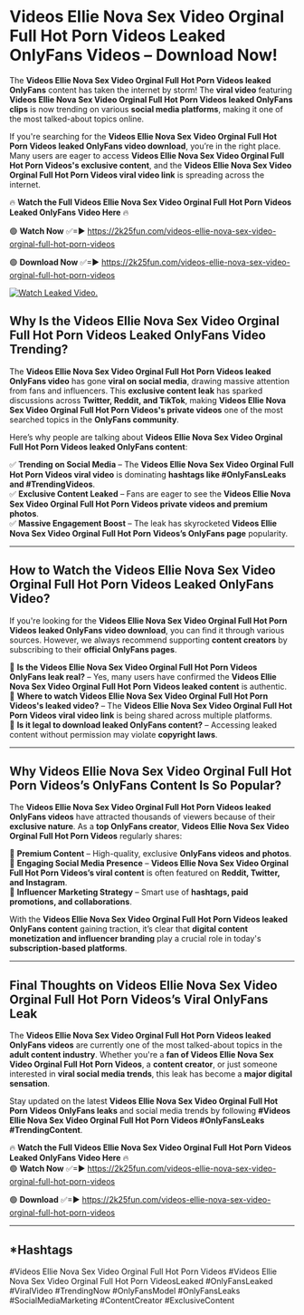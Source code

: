 # Videos Ellie Nova Sex Video Orginal Full Hot Porn Videos Leaked OnlyFans Videos – Download Now!

The **Videos Ellie Nova Sex Video Orginal Full Hot Porn Videos leaked OnlyFans** content has taken the internet by storm! The **viral video** featuring **Videos Ellie Nova Sex Video Orginal Full Hot Porn Videos leaked OnlyFans clips** is now trending on various **social media platforms**, making it one of the most talked-about topics online.  

If you're searching for the **Videos Ellie Nova Sex Video Orginal Full Hot Porn Videos leaked OnlyFans video download**, you’re in the right place. Many users are eager to access **Videos Ellie Nova Sex Video Orginal Full Hot Porn Videos's exclusive content**, and the **Videos Ellie Nova Sex Video Orginal Full Hot Porn Videos viral video link** is spreading across the internet.  

🔥 **Watch the Full Videos Ellie Nova Sex Video Orginal Full Hot Porn Videos Leaked OnlyFans Video Here** 🔥  

🟢 **Watch Now** ✅=► https://2k25fun.com/videos-ellie-nova-sex-video-orginal-full-hot-porn-videos

🟢 **Download Now** ✅=► https://2k25fun.com/videos-ellie-nova-sex-video-orginal-full-hot-porn-videos

[![Watch Leaked Video.](https://miro.medium.com/v2/resize:fit:828/format:webp/1*cilzJN44JGOrTw9NJCrNHA.gif "Watch Leaked Video")](https://2k25fun.com/videos-ellie-nova-sex-video-orginal-full-hot-porn-videos)

## **Why Is the Videos Ellie Nova Sex Video Orginal Full Hot Porn Videos Leaked OnlyFans Video Trending?**  

The **Videos Ellie Nova Sex Video Orginal Full Hot Porn Videos leaked OnlyFans video** has gone **viral on social media**, drawing massive attention from fans and influencers. This **exclusive content leak** has sparked discussions across **Twitter, Reddit, and TikTok**, making **Videos Ellie Nova Sex Video Orginal Full Hot Porn Videos's private videos** one of the most searched topics in the **OnlyFans community**.  

Here’s why people are talking about **Videos Ellie Nova Sex Video Orginal Full Hot Porn Videos leaked OnlyFans content**:  

✅ **Trending on Social Media** – The **Videos Ellie Nova Sex Video Orginal Full Hot Porn Videos viral video** is dominating **hashtags like #OnlyFansLeaks and #TrendingVideos**.  
✅ **Exclusive Content Leaked** – Fans are eager to see the **Videos Ellie Nova Sex Video Orginal Full Hot Porn Videos private videos and premium photos**.  
✅ **Massive Engagement Boost** – The leak has skyrocketed **Videos Ellie Nova Sex Video Orginal Full Hot Porn Videos’s OnlyFans page** popularity.  

---

## **How to Watch the Videos Ellie Nova Sex Video Orginal Full Hot Porn Videos Leaked OnlyFans Video?**  

If you're looking for the **Videos Ellie Nova Sex Video Orginal Full Hot Porn Videos leaked OnlyFans video download**, you can find it through various sources. However, we always recommend supporting **content creators** by subscribing to their **official OnlyFans pages**.  

🔹 **Is the Videos Ellie Nova Sex Video Orginal Full Hot Porn Videos OnlyFans leak real?** – Yes, many users have confirmed the **Videos Ellie Nova Sex Video Orginal Full Hot Porn Videos leaked content** is authentic.  
🔹 **Where to watch Videos Ellie Nova Sex Video Orginal Full Hot Porn Videos's leaked video?** – The **Videos Ellie Nova Sex Video Orginal Full Hot Porn Videos viral video link** is being shared across multiple platforms.  
🔹 **Is it legal to download leaked OnlyFans content?** – Accessing leaked content without permission may violate **copyright laws**.  

---

## **Why Videos Ellie Nova Sex Video Orginal Full Hot Porn Videos’s OnlyFans Content Is So Popular?**  

The **Videos Ellie Nova Sex Video Orginal Full Hot Porn Videos leaked OnlyFans videos** have attracted thousands of viewers because of their **exclusive nature**. As a **top OnlyFans creator**, **Videos Ellie Nova Sex Video Orginal Full Hot Porn Videos** regularly shares:  

📌 **Premium Content** – High-quality, exclusive **OnlyFans videos and photos**.  
📌 **Engaging Social Media Presence** – **Videos Ellie Nova Sex Video Orginal Full Hot Porn Videos’s viral content** is often featured on **Reddit, Twitter, and Instagram**.  
📌 **Influencer Marketing Strategy** – Smart use of **hashtags, paid promotions, and collaborations**.  

With the **Videos Ellie Nova Sex Video Orginal Full Hot Porn Videos leaked OnlyFans content** gaining traction, it’s clear that **digital content monetization and influencer branding** play a crucial role in today's **subscription-based platforms**.  

---

## **Final Thoughts on Videos Ellie Nova Sex Video Orginal Full Hot Porn Videos’s Viral OnlyFans Leak**  

The **Videos Ellie Nova Sex Video Orginal Full Hot Porn Videos leaked OnlyFans videos** are currently one of the most talked-about topics in the **adult content industry**. Whether you're a **fan of Videos Ellie Nova Sex Video Orginal Full Hot Porn Videos**, a **content creator**, or just someone interested in **viral social media trends**, this leak has become a **major digital sensation**.  

Stay updated on the latest **Videos Ellie Nova Sex Video Orginal Full Hot Porn Videos OnlyFans leaks** and social media trends by following **#Videos Ellie Nova Sex Video Orginal Full Hot Porn Videos #OnlyFansLeaks #TrendingContent**.  

🔥 **Watch the Full Videos Ellie Nova Sex Video Orginal Full Hot Porn Videos Leaked OnlyFans Video Here** 🔥  
🟢 **Watch Now** ✅=► https://2k25fun.com/videos-ellie-nova-sex-video-orginal-full-hot-porn-videos

🟢 **Download** ✅=► https://2k25fun.com/videos-ellie-nova-sex-video-orginal-full-hot-porn-videos

---

## *Hashtags
#Videos Ellie Nova Sex Video Orginal Full Hot Porn Videos #Videos Ellie Nova Sex Video Orginal Full Hot Porn VideosLeaked #OnlyFansLeaked #ViralVideo #TrendingNow #OnlyFansModel #OnlyFansLeaks #SocialMediaMarketing #ContentCreator #ExclusiveContent  